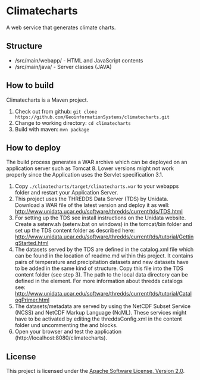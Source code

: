 # Climatecharts
A web service that generates climate charts.

## Structure
* /src/main/webapp/ - HTML and JavaScript contents
* /src/main/java/ - Server classes (JAVA)

## How to build
Climatecharts is a Maven project.

1. Check out from github: ```git clone https://github.com/GeoinformationSystems/climatecharts.git```
2. Change to working directory: ```cd climatecharts```
3. Build with maven: ```mvn package```

## How to deploy
The build process generates a WAR archive which can be deployed on an application server such as Tomcat 8. Lower versions might not work properly since the Application uses the Servlet specification 3.1.

1. Copy ```./climatecharts/target/climatecharts.war``` to your webapps folder and restart your Application Server.
2. This project uses the THREDDS Data Server (TDS) by Unidata. Download a WAR file of the latest version and deploy it as well: http://www.unidata.ucar.edu/software/thredds/current/tds/TDS.html
3. For setting up the TDS see install instructions on the Unidata website. Create a setenv.sh (setenv.bat on windows) in the tomcat/bin folder and set up the TDS content folder as described here: http://www.unidata.ucar.edu/software/thredds/current/tds/tutorial/GettingStarted.html
4. The datasets served by the TDS are defined in the catalog.xml file which can be found in the location of readme.md within this project. It contains pairs of temperature and precipitation datasets and new datasets have to be added in the same kind of structure. Copy this file into the TDS content folder (see step 3). The path to the local data directory can be defined in the <datasetRoot> element. For more information about thredds catalogs see: http://www.unidata.ucar.edu/software/thredds/current/tds/tutorial/CatalogPrimer.html
5. The datasets/metadata are served by using the NetCDF Subset Service (NCSS) and NetCDF Markup Language (NcML). These services might have to be activated by editing the threddsConfig.xml in the content folder und uncommenting the <NetcdfSubsetService> and <NCISO> blocks.
6. Open your browser and test the application (http://localhost:8080/climatecharts).

## License
This project is licensed under the [Apache Software License, Version 2.0](http://www.apache.org/licenses/LICENSE-2.0).

